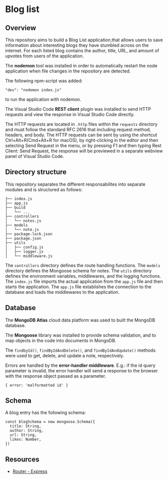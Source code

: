 # Blog list

## Overview

This repository aims to build a Blog List application,that allows users to save information about interesting blogs they have stumbled across on the internet. For each listed blog contains the author, title, URL, and amount of upvotes from users of the application.

The **nodemon** tool was installed in order to automatically restart the node application when file changes in the repository are detected.

The following npm-script was added:
 ```
 "dev": "nodemon index.js"
 ```
 to run the application with nodemon.

 The Visual Studio Code **REST client** plugin was installed to send HTTP requests and view the response in Visual Studio Code directly.

 The HTTP requests are located in `.http` files within the `requests` directory and must follow the standard RFC 2616 that including request method, headers, and body. The HTTP requests can be sent by using the shortcut Ctrl+Alt+R(Cmd+Alt+R for macOS), by right-clicking in the editor and then selecting Send Request in the menu, or by pressing F1 and then typing Rest Client: Send Request, the response will be previewed in a separate webview panel of Visual Studio Code.

## Directory structure

 This repository separates the different responsabilites into separate modules and is structured as follows:

```
├── index.js
├── app.js
├── build
│   └── ...
├── controllers
│   └── notes.js
├── models
│   └── note.js
├── package-lock.json
├── package.json
├── utils
│   ├── config.js
│   ├── logger.js
│   └── middleware.js
```

The `controllers` directory defines the route handling functions.
The `models` directory defines the Mongoose schema for notes.
The `utils` directory defines the environment variables, middlewares, and the logging functions.
The `index.js` file imports the actual application from the `app.js` file and then starts the application.
The `app.js` file establishes the connection to the database and loads the middlewares to the application.

## Database

The **MongoDB Atlas** cloud data platform was used to built the MongoDB database.

The **Mongoose** library was installed to provide schema validation, and to map objects in the code into documents in MongoDB.

The `findbyId()`, `findByIdAndDelete()`, and `findByIdAndUpdate()` methods were used to get, delete, and update a note, respectively.

Errors are handled by the **error-handler middleware**. E.g.: if the id query parameter is invalid, the error handler will send a response to the browser with the response object passed as a parameter.
```
{ error: 'malformatted id' }
```

## Schema

A blog entry has the following schema:

```
const blogSchema = new mongoose.Schema({
  title: String,
  author: String,
  url: String,
  likes: Number,
})
```

## Resources

- [Router - Express](https://expressjs.com/en/api.html#router)
